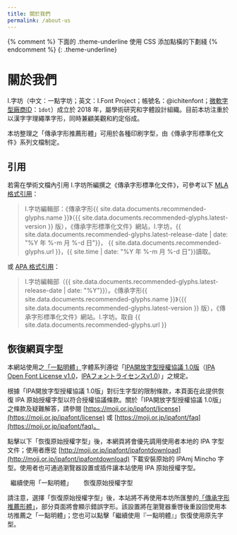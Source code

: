 ```yaml
---
title: 關於我們
permalink: /about-us
---
```


{% comment %} 下面的 .theme-underline 使用 CSS 添加點橫的下劃綫 {% endcomment %}
{: .theme-underline}
# 關於我們

I.字坊（中文：一點字坊；英文：I.Font Project；帳號名：@ichitenfont；[微軟字型廠商ID](https://learn.microsoft.com/en-us/typography/vendors/)：`1dot`）成立於 2018 年，屬學術研究和字體設計組織。目前本坊注重於以漢字字理繩準字形，同時兼顧美觀和約定俗成。

本坊整理之「傳承字形推薦形體」可用於各種印刷字型，由《傳承字形標準化文件》系列文檔制定。

## 引用

若需在學術文檔內引用 I.字坊所編撰之《傳承字形標準化文件》，可參考以下 [MLA 格式引用](https://www.ilc.cuhk.edu.hk/Chinese/APAMLA/MLA/MLAliterature.aspx)：

> I.字坊編輯部：《傳承字形{{ site.data.documents.recommended-glyphs.name }}》（{{ site.data.documents.recommended-glyphs.latest-version }} 版），《傳承字形標準化文件》網站，I.字坊，{{ site.data.documents.recommended-glyphs.latest-release-date | date: "%Y 年 %-m 月 %-d 日"}}， {{ site.data.documents.recommended-glyphs.url }}，{{ site.time | date: "%Y 年 %-m 月 %-d 日"}}讀取。

或 [APA 格式引用](https://www.ilc.cuhk.edu.hk/Chinese/APAMLA/APA/APAliterature.aspx)：

> I.字坊編輯部（{{ site.data.documents.recommended-glyphs.latest-release-date | date: "%Y"}}）。《傳承字形{{ site.data.documents.recommended-glyphs.name }}》（{{ site.data.documents.recommended-glyphs.latest-version }} 版），《傳承字形標準化文件》網站。I.字坊。取自 {{ site.data.documents.recommended-glyphs.url }}

## 恢復網頁字型

本網站使用之[「一點明體」](https://github.com/ichitenfont/I.Ming)字體系列遵從「[IPA開放字型授權協議 1.0版](https://github.com/ichitenfont/I.Ming/blob/master/LICENSE_CHI.md)（[IPA Open Font License v1.0](https://github.com/ichitenfont/I.Ming/blob/master/LICENSE.md#ipa-font-license-agreement-v10)，[IPAフォントライセンスv1.0](https://github.com/ichitenfont/I.Ming/blob/master/LICENSE.md)）」之規定。

根據「IPA開放字型授權協議 1.0版」對衍生字型的限制條款，本頁面在此提供恢復 IPA 原始授權字型以符合授權協議條款。關於「IPA開放字型授權協議 1.0版」之條款及疑難解答，請參閱 [https://moji.or.jp/ipafont/license](https://moji.or.jp/ipafont/license) 或 [https://moji.or.jp/ipafont/faq](https://moji.or.jp/ipafont/faq)。

點擊以下「恢復原始授權字型」後，本網頁將會優先調用使用者本地的 IPA 字型文件；使用者應從 [http://moji.or.jp/ipafont/ipafontdownload](http://moji.or.jp/ipafont/ipafontdownload) 下載安裝原始的 IPAmj Mincho 字型。使用者也可通過瀏覽器設置或插件讓本站使用 IPA 原始授權字型。

<a style="cursor: pointer;color: var(--secondary-colour);border: 2px solid var(--secondary-colour);padding: 0.3em 0.5em;" onclick="useOriginalIPA('N')">繼續使用「一點明體」</a>&nbsp;&nbsp;
<a style="cursor: pointer;color: var(--secondary-colour);padding: 0.3em 0.5em;" onclick="useOriginalIPA('Y')">恢復原始授權字型</a>

請注意，選擇「恢復原始授權字型」後，本站將不再使用本坊所匯整的[「傳承字形推薦形體」](/recommended-glyphs)，部分頁面將會顯示錯誤字形。該設置將在瀏覽器重啓後重設回使用本坊推薦之「一點明體」；您也可以點擊「繼續使用『一點明體』」恢復使用原先字型。

<script>
const useOriginalIPA = (opt) => {
    sessionStorage.setItem("useOriginalIPA", opt);
    location.reload();
}
</script>